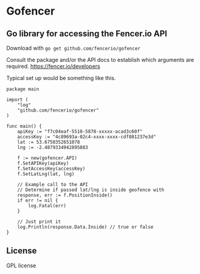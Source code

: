 # Gofencer
## Go library for accessing the Fencer.io API

Download with ```go get github.com/fencerio/gofencer```

Consult the package and/or the API docs to establish which arguments are required. https://fencer.io/developers

Typical set up would be something like this.

```
package main 

import (
	"log"
	"github.com/fencerio/gofencer"
)

func main() {
	apiKey := "f7c04eaf-5510-5878-xxxxx-acad3c60f"
	accessKey := "4c89693a-02c4-xxxx-xxxx-cdf801237e3d"
	lat := 53.6750352651078
	lng := -2.4879334942895883

	f := new(gofencer.API)
	f.SetAPIKey(apiKey)
	f.SetAccessKey(accessKey)
	f.SetLatLng(lat, lng)

	// Example call to the API
	// Determine if passed lat/lng is inside geofence with
	response, err := f.PositionInside()
	if err != nil {
		log.Fatal(err)
	}

	// Just print it
	log.Println(response.Data.Inside) // true or false
}
```

## License

GPL license
